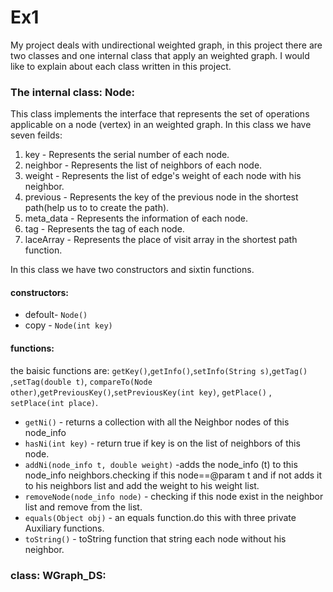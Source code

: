 # Ex1

My project deals with undirectional weighted graph, in this project there are two classes and one internal class that apply an weighted graph. I would like to explain about each class written in this project.

### The internal class: Node:
This class implements the interface that represents the set of operations applicable on a node (vertex) in an weighted graph.
In this class we have seven feilds:
1) key - Represents the serial number of each node.
2) neighbor - Represents the list of neighbors of each node.
3) weight - Represents the list of edge's weight of each node with his neighbor.
4) previous - Represents the key of the previous node in the shortest path(help us to to create the path).
5) meta_data - Represents the information of each node.
6) tag - Represents the tag of each node.
7) laceArray - Represents the place of visit array in the shortest path function.

In this class we have two constructors and sixtin functions.
#### constructors:
* defoult- `Node()`
* copy -  `Node(int key)`

#### functions:
the baisic functions are: `getKey()`,`getInfo()`,`setInfo(String s)`,`getTag()` ,`setTag(double t)`,
`compareTo(Node other)`,`getPreviousKey()`,`setPreviousKey(int key)`, `getPlace()` , `setPlace(int place)`.
* `getNi()` - returns a collection with all the Neighbor nodes of this node_info
* `hasNi(int key)` - return true if key is on the list of neighbors of this node.
* `addNi(node_info t, double weight)` -adds the node_info (t) to this node_info neighbors.checking if this node==@param t and if not adds it to his neighbors list and add the weight to his weight list.
* `removeNode(node_info node)` - checking if this node exist in the neighbor list and remove from the list.
* `equals(Object obj)` - an equals function.do this with three private Auxiliary functions.
* `toString()` - toString function that string each node without his neighbor.

###  class: WGraph_DS:
